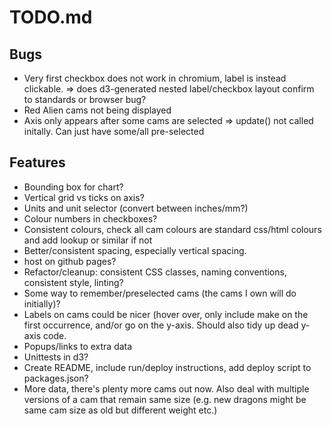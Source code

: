 # TODO.md

## Bugs
* Very first checkbox does not work in chromium, label is instead clickable.
    => does d3-generated nested label/checkbox layout confirm to standards or browser bug?
* Red Alien cams not being displayed
* Axis only appears after some cams are selected
    => update() not called initally. Can just have some/all pre-selected

## Features
* Bounding box for chart?
* Vertical grid vs ticks on axis?
* Units and unit selector (convert between inches/mm?)
* Colour numbers in  checkboxes?
* Consistent colours, check all cam colours are standard css/html colours and add lookup or similar if not
* Better/consistent spacing, especially vertical spacing.
* host on github pages?
* Refactor/cleanup: consistent CSS classes, naming conventions, consistent style, linting?
* Some way to remember/preselected cams (the cams I own will do initially)?
* Labels on cams could be nicer (hover over, only include make on the first occurrence, and/or go on the y-axis. Should also tidy up dead y-axis code.
* Popups/links to extra data
* Unittests in d3?
* Create README, include run/deploy instructions, add deploy script to packages.json?
* More data, there's plenty more cams out now.
  Also deal with multiple versions of a cam that remain same size (e.g. new dragons might be same cam size as old but different weight etc.)
